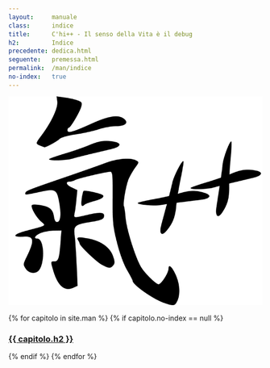```yaml
---
layout:     manuale
class:      indice
title:      C'hi++ - Il senso della Vita è il debug
h2:         Indice
precedente: dedica.html
seguente:   premessa.html
permalink:  /man/indice
no-index:   true
---
```


<a class="logo" href="/man/"><img class="logo" alt="C'hi++" title="C'hi plus plus" src="/assets/img/chi-plus-plus.png"></a>
<section class="indice">
    {% for capitolo in site.man %}
        {% if capitolo.no-index == null %}
        <h3 {% if capitolo.bozza %}class="bozza"{% endif %} >
            <a href="{{ capitolo.url }}">
                {{ capitolo.h2 }}
            </a>
        </h3>
        {% endif %}
    {% endfor %}
    <h3 class="home">
        <a href="/" title="Torna alla home-page"><i class="fa fa-home fa-2x" aria-hidden="true"></i></a>
    </h3>
</section>
